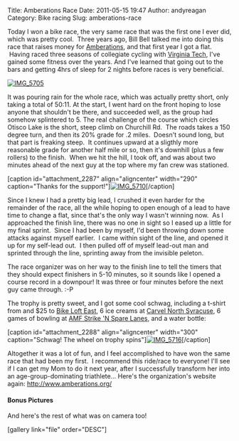 Title: Amberations Race
Date: 2011-05-15 19:47
Author: andyreagan
Category: Bike racing
Slug: amberations-race

Today I won a bike race, the very same race that was the first one I
ever did, which was pretty cool.  Three years ago, Bill Bell talked me
into doing this race that raises money for
[Amberations](http://www.amberations.org/), and that first year I got a
flat.  Having raced three seasons of collegiate cycling with [Virginia
Tech](http://www.cycling.org.vt.edu/), I've gained some fitness over the
years. And I've learned that going out to the bars and getting 4hrs of
sleep for 2 nights before races is very beneficial.

[![](http://andyreagan.com/wp-content/uploads/2011/05/IMG_5705-e1305496656484-176x300.jpg "IMG_5705")](http://andyreagan.com/wp-content/uploads/2011/05/IMG_5705.jpg)

It was pouring rain for the whole race, which was actually pretty short,
only taking a total of 50:11. At the start, I went hard on the front
hoping to lose anyone that shouldn't be there, and succeeded well, as
the group had somehow splintered to 5. The real challenge of the course
which circles Otisco Lake is the short, steep climb on Churchill Rd.
 The roads takes a 150 degree turn, and then its 20% grade for .2 miles.
 Doesn't sound long, but that part is freaking steep.  It continues
upward at a sligthly more reasonable grade for another half mile or so,
then it's downhill (plus a few rollers) to the finish.  When we hit the
hill, I took off, and was about two minutes ahead of the next guy at the
top where my fan crew was stationed.

[caption id="attachment\_2287" align="aligncenter" width="290"
caption="Thanks for the
support!"][![](http://andyreagan.com/wp-content/uploads/2011/05/IMG_5710-e1305496997699-290x300.jpg "IMG_5710")](http://andyreagan.com/wp-content/uploads/2011/05/IMG_5710.jpg)[/caption]

Since I knew I had a pretty big lead, I crushed it even harder for the
remainder of the race, all the while hoping to open enough of a lead to
have time to change a flat, since that's the only way I wasn't winning
now.  As I approached the finish line, there was no one in sight so I
eased up a little for my final sprint.  Since I had been by myself, I'd
been throwing down some attacks against myself earlier.  I came within
sight of the line, and opened it up for my self-lead out.  I then pulled
off of myself lead-out man and sprinted through the line, sprinting away
from the invisible peleton.

The race organizer was on her way to the finish line to tell the timers
that they should expect finishers in 5-10 minutes, so it sounds like I
opened a course record in a downpour! It was three or four minutes
before the next guy came through. :-P

The trophy is pretty sweet, and I got some cool schwag, including a
t-shirt from and \$25 to [Bike Loft East](http://bikeloft.com/), 6 ice
creams at [Carvel North Syracuse](http://www.carvelnorthsyracuse.com), 6
games of bowling at [AMF Strike 'N Spare
Lanes](http://amfcenters.com/strikensparelanesny), and a water bottle:

[caption id="attachment\_2288" align="aligncenter" width="300"
caption="Schwag! The wheel on trophy
spins"][![](http://andyreagan.com/wp-content/uploads/2011/05/IMG_5716-300x199.jpg "IMG_5716")](http://andyreagan.com/wp-content/uploads/2011/05/IMG_5716.jpg)[/caption]

Altogether it was a lot of fun, and I feel accomplished to have won the
same race that had been my first.  I recommend this ride/race to
everyone! I'll see if I can get my Mom to do it next year, after I
successfully transform her into an age-group-dominating triathlete...
Here's the organization's website again: <http://www.amberations.org/>

#### Bonus Pictures

And here's the rest of what was on camera too!

[gallery link="file" order="DESC"]
